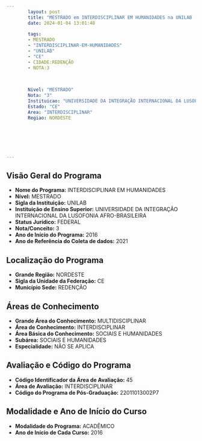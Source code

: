 ```yaml
---
        layout: post
        title: "MESTRADO em INTERDISCIPLINAR EM HUMANIDADES na UNILAB  "
        date: 2024-01-04 13:01:48
     
        tags:
        - MESTRADO
        - "INTERDISCIPLINAR-EM-HUMANIDADES"
        - "UNILAB"
        - "CE"
        - CIDADE:REDENÇÃO
        - NOTA:3
        
       

        Nivel: "MESTRADO"
        Nota: "3"
        Instituicao: "UNIVERSIDADE DA INTEGRAÇÃO INTERNACIONAL DA LUSOFONIA AFRO-BRASILEIRA"
        Estado: "CE"
        Area: "INTERDISCIPLINAR"
        Regiao: NORDESTE
        
        
        
        
        
        
---
```

## Visão Geral do Programa
- **Nome do Programa:** INTERDISCIPLINAR EM HUMANIDADES
- **Nível:** MESTRADO
- **Sigla da Instituição:** UNILAB
- **Instituição de Ensino Superior:** UNIVERSIDADE DA INTEGRAÇÃO INTERNACIONAL DA LUSOFONIA AFRO-BRASILEIRA
- **Status Jurídico:** FEDERAL
- **Nota/Conceito:** 3
- **Ano de Início do Programa:** 2016
- **Ano de Referência do Coleta de dados:** 2021

## Localização do Programa
- **Grande Região:** NORDESTE
- **Sigla da Unidade da Federação:** CE
- **Município Sede:** REDENÇÃO

## Áreas de Conhecimento
- **Grande Área do Conhecimento:** MULTIDISCIPLINAR
- **Área de Conhecimento:** INTERDISCIPLINAR
- **Área Básica do Conhecimento:** SOCIAIS E HUMANIDADES
- **Subárea:** SOCIAIS E HUMANIDADES
- **Especialidade:** NÃO SE APLICA

## Avaliação e Código do Programa
- **Código Identificador da Área de Avaliação:** 45
- **Área de Avaliação:** INTERDISCIPLINAR
- **Código do Programa de Pós-Graduação:** 22011013002P7


## Modalidade e Ano de Início do Curso
- **Modalidade do Programa:** ACADÊMICO
- **Ano de Início de Cada Curso:** 2016
